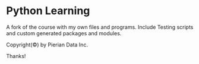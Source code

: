 # Python Learning

A fork of the course with my own files and programs. Include Testing scripts and custom generated packages and modules.

Copyright(©) by Pierian Data Inc.

Thanks!
